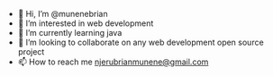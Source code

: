 - 👋 Hi, I’m @munenebrian
- 👀 I’m interested in web development
- 🌱 I’m currently learning java
- 💞️ I’m looking to collaborate on any web development open source project
- 📫 How to reach me njerubrianmunene@gmail.com

<!---
munenebrian/munenebrian is a ✨ special ✨ repository because its `README.md` (this file) appears on your GitHub profile.
You can click the Preview link to take a look at your changes.
--->
